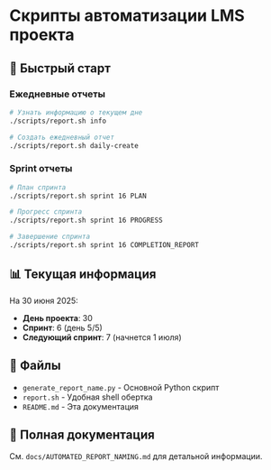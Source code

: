 # Скрипты автоматизации LMS проекта

## 🚀 Быстрый старт

### Ежедневные отчеты
```bash
# Узнать информацию о текущем дне
./scripts/report.sh info

# Создать ежедневный отчет
./scripts/report.sh daily-create
```

### Sprint отчеты
```bash
# План спринта
./scripts/report.sh sprint 16 PLAN

# Прогресс спринта
./scripts/report.sh sprint 16 PROGRESS

# Завершение спринта
./scripts/report.sh sprint 16 COMPLETION_REPORT
```

## 📊 Текущая информация

На 30 июня 2025:
- **День проекта**: 30
- **Спринт**: 6 (день 5/5)
- **Следующий спринт**: 7 (начнется 1 июля)

## 📁 Файлы

- `generate_report_name.py` - Основной Python скрипт
- `report.sh` - Удобная shell обертка
- `README.md` - Эта документация

## 📖 Полная документация

См. `docs/AUTOMATED_REPORT_NAMING.md` для детальной информации. 